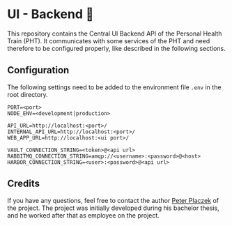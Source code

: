# UI - Backend 🌠
This repository contains the Central UI Backend API of the Personal Health Train (PHT).
It communicates with some services of the PHT and need therefore to be configured properly, like described 
in the following sections.

## Configuration
The following settings need to be added to the environment file `.env` in the root directory.
```
PORT=<port>
NODE_ENV=<development|production>

API_URL=http://localhost:<port>/
INTERNAL_API_URL=http://localhost:<port>/
WEB_APP_URL=http://localhost:<ui port>/

VAULT_CONNECTION_STRING=<token>@<api url>
RABBITMQ_CONNECTION_STRING=amqp://<username>:<password>@<host>
HARBOR_CONNECTION_STRING=<user>:<password>@<api url>

```

## Credits
If you have any questions, feel free to contact the author [Peter Placzek](https://github.com/Tada5hi) of the project.
The project was initially developed during his bachelor thesis, and he worked after that as employee
on the project.
